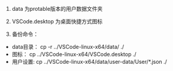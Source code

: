 1. data 为protable版本的用户数据文件夹

2. VSCode.desktop 为桌面快捷方式图标

3. 备份命令：
- data目录： cp -r ../VSCode-linux-x64/data/ ./
- 图标： cp ../VSCode-linux-x64/VSCode.desktop ./
- 用户设置: cp ../VSCode-linux-x64/data/user-data/User/*.json ./
